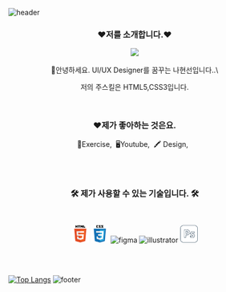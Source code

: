 ![header](https://capsule-render.vercel.app/api?type=waving&color=_hexcode=DEDFD9E&height=200&section=header&text=Welcome%20to%20H_line%20Github&fontSize=50&animation=twinkling&text-color=_e2e3dd)
<h3 align="center"><b>❤️저를 소개합니다.❤️</b></h3>
<p align="center"><a href="https://nahyeonsun.github.io/personalv2/" target="_blank"><img src="[https://img.shields.io/badge/homepage]-EA4AAA?style=flat&logo=GitHub Sponsors&logoColor=white"/></a></p>

<p align="center">👋안녕하세요. UI/UX Designer를 꿈꾸는 나현선입니다..\</p>
<p align="center">저의 주스킬은 HTML5,CSS3입니다.</p>

<br>

<h3 align="center">❤️제가 좋아하는 것은요.</h3>
<p align="center">💪Exercise,&nbsp;&nbsp;🖥Youtube,&nbsp;&nbsp;🖍 Design,&nbsp;&nbsp;</p>

<br>
<br>

<h3 align="center"><b>🛠 제가 사용할 수 있는 기술입니다. 🛠</b></h3>
</br>
<p align="center">
  <img src="https://raw.githubusercontent.com/devicons/devicon/master/icons/html5/html5-original-wordmark.svg" alt="html5" width="35" height="35"/> 
  <img src="https://raw.githubusercontent.com/devicons/devicon/master/icons/css3/css3-original-wordmark.svg" alt="css3" width="35" height="35"/> 
  <img src="https://www.Vectorlogo.zone/logos/figma/figma-icon.svg" alt="figma" width="35" height="35"/> 
  <img src="https://www.Vectorlogo.zone/logos/adobe_illustrator/adobe_illustrator-icon.svg" alt="illustrator" width="35" height="35"/
  <img src="https://raw.githubusercontent.com/devicons/devicon/master/icons/javascript/javascript-original.svg" alt="javascript" width="35" height="35"/>
  <img src="https://raw.githubusercontent.com/devicons/devicon/master/icons/photoshop/photoshop-line.svg" alt="photoshop" width="35" height="35"/> 
</p> 

<br>
<br>

[![Top Langs](https://github-readme-stats.vercel.app/api/top-langs/?username=nahyeonsun&theme=radical&layout=compact&)](https://github.com/nahyeonsun?/github-readme-stats) 
![footer](https://capsule-render.vercel.app/api?type=waving&color=_e2e3dd&height=100&section=footer)
